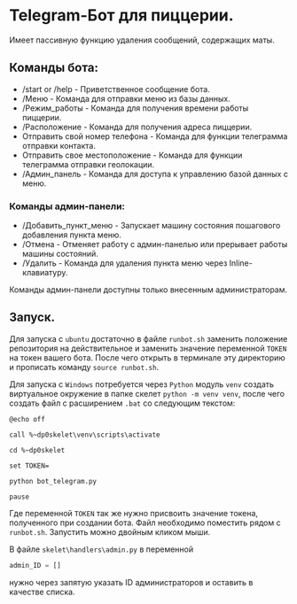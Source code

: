 # Telegram-Бот для пиццерии.
Имеет пассивную функцию удаления сообщений, содержащих маты.
## Команды бота: 
+ /start or /help  - Приветственное сообщение бота.
+ /Меню - Команда для отправки меню из базы данных.
+ /Режим_работы - Команда для получения времени работы пиццерии.
+ /Расположение - Команда для получения адреса пиццерии.
+ Отправить свой номер телефона - Команда для функции телеграмма отправки контакта.
+ Отправить свое местоположение - Команда для функции телеграмма отправки геолокации.
+ /Админ_панель - Команда для доступа к управлению базой данных с меню.
### Команды админ-панели:
+ /Добавить_пункт_меню - Запускает машину состояния пошагового добавления пункта меню.
+ /Отмена - Отменяет работу с админ-панелью или прерывает работы машины состояний.
+ /Удалить - Команда для удаления пункта меню через Inline-клавиатуру.

Команды админ-панели доступны только внесенным администраторам.
## Запуск.
Для запуска с `ubuntu` достаточно в файле `runbot.sh` заменить положение репозитория на действительное и заменить значение переменной `TOKEN` на токен вашего бота. После чего открыть в терминале эту директорию и прописать команду `source runbot.sh`.

Для запуска с `Windows` потребуется через `Python` модуль `venv` создать виртуальное окружение в папке скелет `python -m venv venv`, после чего создать файл с расширением `.bat` со следующим текстом:
```Bat
@echo off

call %~dp0skelet\venv\scripts\activate

cd %~dp0skelet

set TOKEN=

python bot_telegram.py

pause
```
Где переменной `TOKEN` так же нужно присвоить значение токена, полученного при создании бота. Файл необходимо поместить рядом с `runbot.sh`. Запустить можно двойным кликом мыши.


В файле `skelet\handlers\admin.py` в переменной
```Python
admin_ID = []
```
нужно через запятую указать ID администраторов и оставить в качестве списка.
